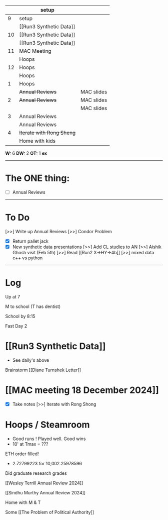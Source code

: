 
|     | setup                       |            |
| --- | --------------------------- | ---------- |
| 9   | setup                       |            |
|     | [[Run3 Synthetic Data]]     |            |
| 10  | [[Run3 Synthetic Data]]     |            |
|     | [[Run3 Synthetic Data]]     |            |
| 11  | MAC Meeting                 |            |
|     | Hoops                       |            |
| 12  | Hoops                       |            |
|     | Hoops                       |            |
| 1   | Hoops                       |            |
|     | ~~Annual Reviews~~          | MAC slides |
| 2   | ~~Annual Reviews~~          | MAC slides |
|     |                             | MAC slides |
| 3   | Annual Reviews              |            |
|     | Annual Reviews              |            |
| 4   | ~~Iterate with Rong Sheng~~ |            |
|     | Home with kids              |            |

**W:** 6
**DW:** 2
**OT:** 1
**ex** 

---
# The ONE thing: 
- [ ]  Annual Reviews

---
# To Do

 [>>] Write up Annual Reviews
 [>>] Condor Problem
- [x] Return pallet jack
- [x] New synthetic data presentations
 [>>]  Add CL studies to AN
 [>>] Aishik Ghosh visit (Feb 5th)
 [>>] Read [[Run2 X->HY->4b]]
 [>>] mixed data c++ vs python

---

# Log

Up at 7

M to school (T has dentist)

School by 8:15

Fast Day 2

# [[Run3 Synthetic Data]]
- See daily's above

Brainstorm [[Diane Turnshek Letter]]

# [[MAC meeting 18 December 2024]]
- [x] Take notes
 [>>] Iterate with Rong Shong

# Hoops / Steamroom 
- Good runs ! Played well. Good wins
- 10' at Tmax = ???

ETH order filled! 
- 2.72799223 for 10,002.25978596

Did graduate research grades

[[Wesley Terrill Annual Review 2024]]

[[Sindhu Murthy Annual Review 2024]]

Home with M & T 

Some [[The Problem of Political Authority]]